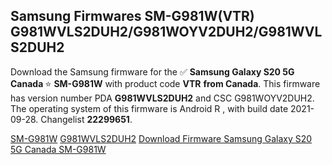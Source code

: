 <h2>Samsung Firmwares SM-G981W(VTR) G981WVLS2DUH2/G981WOYV2DUH2/G981WVLS2DUH2</h2>
Download the Samsung firmware for the ✅ <strong>Samsung Galaxy S20 5G Canada </strong> ⭐ <strong>SM-G981W</strong> with product code <strong>VTR</strong> <strong> from Canada</strong>. This firmware has version number PDA <strong>G981WVLS2DUH2</strong> and CSC G981WOYV2DUH2. The operating system of this firmware is Android R , with build date 2021-09-28. Changelist <strong>22299651</strong>.


[SM-G981W](https://samfirm.shop/samsung/model/SM-G981W)
[G981WVLS2DUH2](https://samfirm.shop/samsung/pda/G981WVLS2DUH2)
[Download Firmware Samsung Galaxy S20 5G Canada SM-G981W](https://samfirm.shop/samsung/firmware/460502)

